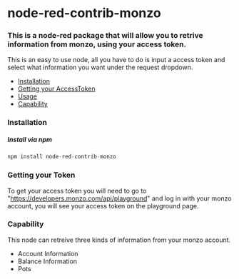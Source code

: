 # node-red-contrib-monzo

### This is a node-red package that will allow you to retrive information from monzo, using your access token.

This is an easy to use node, all you have to do is input a access token and select what information you want under the request dropdown.



- [Installation](#installation)
- [Getting your AccessToken](#token)
- [Usage](#usage)
- [Capability](#cap)


### <a name="installation"></a> Installation
##### <a name="installation-npm"></a> Install via npm
```js
npm install node-red-contrib-monzo
```

### <a name="token"></a> Getting your Token
To get your access token you will need to go to "https://developers.monzo.com/api/playground" and log in with your monzo account, you will see your access token on the playground page.

### <a name="cap"></a> Capability
This node can retreive three kinds of information from your monzo account.
- Account Information
- Balance Information
- Pots